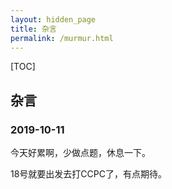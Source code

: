 ```yaml
---
layout: hidden_page
title: 杂言
permalink: /murmur.html
---
```


[TOC]

## 杂言

### 2019-10-11

今天好累啊，少做点题，休息一下。

18号就要出发去打CCPC了，有点期待。

